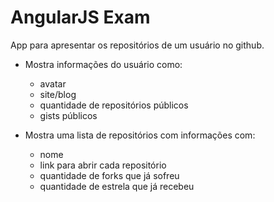 AngularJS Exam
==============

App para apresentar os repositórios de um usuário no github.

- Mostra informações do usuário como:
     * avatar
     * site/blog
     * quantidade de repositórios públicos
     * gists públicos

- Mostra uma lista de repositórios com informações com:
    * nome
    * link para abrir cada repositório
    * quantidade de forks que já sofreu
    * quantidade de estrela que já recebeu
